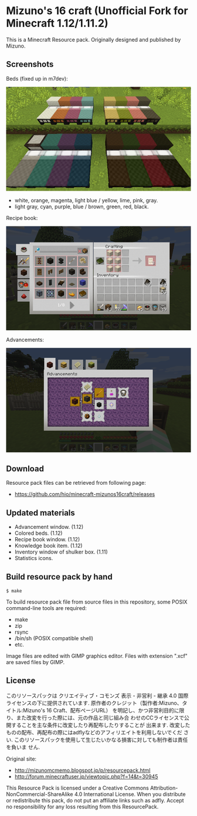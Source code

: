 # Mizuno's 16 craft (Unofficial Fork for Minecraft 1.12/1.11.2)

This is a Minecraft Resource pack.
Originally designed and published by Mizuno.

## Screenshots

Beds (fixed up in m7dev):

![colorful beds](screenshots/beds.png)

* white, orange, magenta, light blue / yellow, lime, pink, gray.
* light gray, cyan, purple, blue / brown, green, red, black.

Recipe book:

![recipe book](screenshots/recipe-book.png)

Advancements:

![advancements](screenshots/advancements.png)

## Download

Resource pack files can be retrieved from following page:

* https://github.com/hio/minecraft-mizunos16craft/releases


## Updated materials

* Advancement window. (1.12)
* Colored beds. (1.12)
* Recipe book window. (1.12)
* Knowledge book item. (1.12)
* Inventory window of shulker box. (1.11)
* Statistics icons.


## Build resource pack by hand

    $ make

To build resource pack file from source files in this repository,
some POSIX command-line tools are required:

* make
* zip
* rsync
* /bin/sh (POSIX compatible shell)
* etc.

Image files are edited with GIMP graphics editor.
Files with extension ".xcf" are saved files by GIMP.


## License

このリソースパックは クリエイティブ・コモンズ 表示 - 非営利 - 継承 4.0 国際
ライセンスの下に提供されています.
原作者のクレジット（製作者:Mizuno、タイトル:Mizuno's 16 Craft、配布ページURL）
を明記し、かつ非営利目的に限り、また改変を行った際には、元の作品と同じ組み合
わせのCCライセンスで公開することを主な条件に改変したり再配布したりすることが
出来ます.
改変したものの配布、再配布の際にはadflyなどのアフィリエイトを利用しないでくだ
さい.
このリソースパックを使用して生じたいかなる損害に対しても制作者は責任を負いま
せん.

Original site:

* http://mizunomcmemo.blogspot.jp/p/resourcepack.html
* http://forum.minecraftuser.jp/viewtopic.php?f=14&t=30945

This Resource Pack is licensed under a Creative Commons Attribution-
NonCommercial-ShareAlike 4.0 International License.
When you distribute or redistribute this pack, do not put an affiliate
links such as adfly.
Accept no responsibility for any loss resulting from this ResourcePack.
